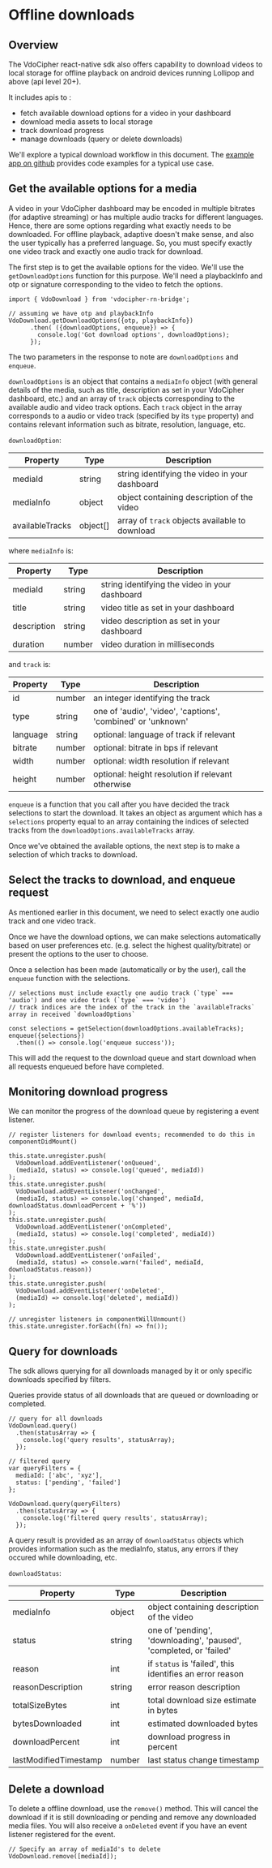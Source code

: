# Offline downloads
## Overview

The VdoCipher react-native sdk also offers capability to download videos to local storage for offline playback on android devices running Lollipop and above (api level 20+).

It includes apis to :
* fetch available download options for a video in your dashboard
* download media assets to local storage
* track download progress
* manage downloads (query or delete downloads)

We'll explore a typical download workflow in this document. The [example app on github](https://github.com/VdoCipher/vdocipher-react-native/blob/master/example/DownloadsScreen.js) provides code examples for a typical use case.

## Get the available options for a media

A video in your VdoCipher dashboard may be encoded in multiple bitrates (for adaptive streaming) or has multiple audio tracks for different languages. Hence, there are some options regarding what exactly needs to be downloaded. For offline playback, adaptive doesn't make sense, and also the user typically has a preferred language. So, you must specify exactly one video track and exactly one audio track for download.

The first step is to get the available options for the video. We'll use the `getDownloadOptions` function for this purpose. We'll need a playbackInfo and otp or signature corresponding to the video to fetch the options.

```
import { VdoDownload } from 'vdocipher-rn-bridge';

// assuming we have otp and playbackInfo
VdoDownload.getDownloadOptions({otp, playbackInfo})
      .then( ({downloadOptions, enqueue}) => {
        console.log('Got download options', downloadOptions);
      });
```

The two parameters in the response to note are `downloadOptions` and `enqueue`.

`downloadOptions` is an object that contains a `mediaInfo` object (with general details of the media, such as title, description as set in your VdoCipher dashboard, etc.) and an array of `track` objects corresponding to the available audio and video track options. Each `track` object in the array corresponds to a audio or video track (specified by its `type` property) and contains relevant information such as bitrate, resolution, language, etc.

`downloadOption`:

Property | Type | Description
--- | --- | ---
mediaId | string | string identifying the video in your dashboard
mediaInfo | object | object containing description of the video
availableTracks | object[] | array of `track` objects available to download

where `mediaInfo` is:

Property | Type | Description
--- | --- | ---
mediaId | string | string identifying the video in your dashboard
title | string | video title as set in your dashboard
description | string | video description as set in your dashboard
duration | number | video duration in milliseconds

and `track` is:

Property | Type | Description
--- | --- | ---
id | number | an integer identifying the track
type | string | one of 'audio', 'video', 'captions', 'combined' or 'unknown'
language | string | optional: language of track if relevant
bitrate | number | optional: bitrate in bps if relevant
width | number | optional: width resolution if relevant
height | number | optional: height resolution if relevant otherwise

`enqueue` is a function that you call after you have decided the track selections to start the download. It takes an object as argument which has a `selections` property equal to an array containing the indices of selected tracks from the `downloadOptions.availableTracks` array.

Once we've obtained the available options, the next step is to make a selection of which tracks to download.

## Select the tracks to download, and enqueue request

As mentioned earlier in this document, we need to select exactly one audio track and one video track.

Once we have the download options, we can make selections automatically based on user preferences etc. (e.g. select the highest quality/bitrate) or present the options to the user to choose.

Once a selection has been made (automatically or by the user), call the `enqueue` function with the selections.

```
// selections must include exactly one audio track (`type` === 'audio') and one video track (`type` === 'video')
// track indices are the index of the track in the `availableTracks` array in received `downloadOptions`

const selections = getSelection(downloadOptions.availableTracks);
enqueue({selections})
  .then(() => console.log('enqueue success'));
```

This will add the request to the download queue and start download when all requests enqueued before have completed.

## Monitoring download progress

We can monitor the progress of the download queue by registering a event listener.

```
// register listeners for download events; recommended to do this in componentDidMount()

this.state.unregister.push(
  VdoDownload.addEventListener('onQueued',
  (mediaId, status) => console.log('queued', mediaId))
);
this.state.unregister.push(
  VdoDownload.addEventListener('onChanged',
  (mediaId, status) => console.log('changed', mediaId, downloadStatus.downloadPercent + '%'))
);
this.state.unregister.push(
  VdoDownload.addEventListener('onCompleted',
  (mediaId, status) => console.log('completed', mediaId))
);
this.state.unregister.push(
  VdoDownload.addEventListener('onFailed',
  (mediaId, status) => console.warn('failed', mediaId, downloadStatus.reason))
);
this.state.unregister.push(
  VdoDownload.addEventListener('onDeleted',
  (mediaId) => console.log('deleted', mediaId))
);

// unregister listeners in componentWillUnmount()
this.state.unregister.forEach((fn) => fn());
```

## Query for downloads

The sdk allows querying for all downloads managed by it or only specific downloads specified by filters.

Queries provide status of all downloads that are queued or downloading or completed.

```
// query for all downloads
VdoDownload.query()
  .then(statusArray => {
    console.log('query results', statusArray);
  });

// filtered query
var queryFilters = {
  mediaId: ['abc', 'xyz'],
  status: ['pending', 'failed']
};

VdoDownload.query(queryFilters)
  .then(statusArray => {
    console.log('filtered query results', statusArray);
  });
```

A query result is provided as an array of `downloadStatus` objects which provides information such as the mediaInfo, status, any errors if they occured while downloading, etc.

`downloadStatus`:

Property | Type | Description
--- | --- | ---
mediaInfo | object | object containing description of the video
status | string | one of 'pending', 'downloading', 'paused', 'completed, or 'failed'
reason | int | if `status` is 'failed', this identifies an error reason
reasonDescription | string | error reason description
totalSizeBytes | int | total download size estimate in bytes
bytesDownloaded | int | estimated downloaded bytes
downloadPercent | int | download progress in percent
lastModifiedTimestamp | number | last status change timestamp

## Delete a download

To delete a offline download, use the `remove()` method. This will cancel the download if it is still downloading or pending and remove any downloaded media files. You will also receive a `onDeleted` event if you have an event listener registered for the event.

```
// Specify an array of mediaId's to delete
VdoDownload.remove([mediaId]);
```
